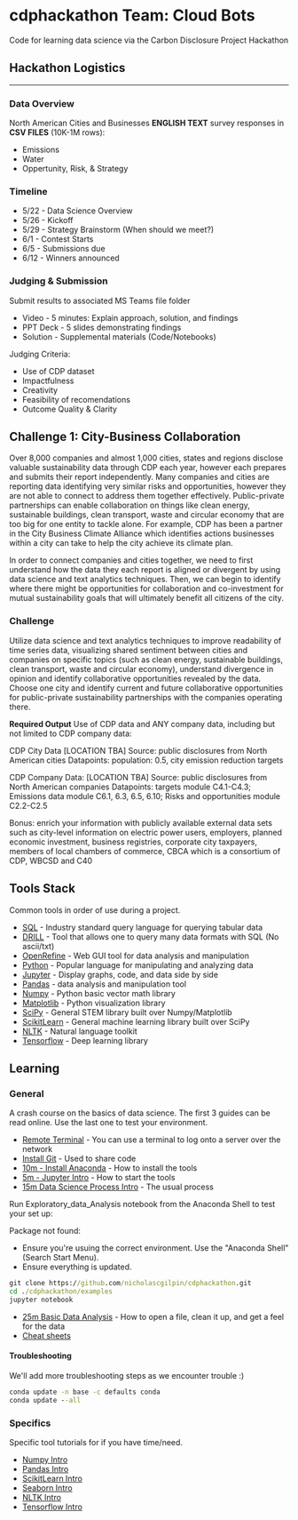 # cdphackathon Team: Cloud Bots
Code for learning data science via the Carbon Disclosure Project Hackathon

## Hackathon Logistics
----------------------

### Data Overview
North American Cities and Businesses **ENGLISH TEXT** survey responses in **CSV FILES** (10K-1M rows):
- Emissions
- Water
- Oppertunity, Risk, & Strategy

### Timeline
- 5/22 - Data Science Overview
- 5/26 - Kickoff
- 5/29 - Strategy Brainstorm (When should we meet?)
- 6/1 - Contest Starts
- 6/5 - Submissions due
- 6/12 - Winners announced

### Judging & Submission
Submit results to associated MS Teams file folder
- Video - 5 minutes: Explain approach, solution, and findings
- PPT Deck - 5 slides demonstrating findings
- Solution - Supplemental materials (Code/Notebooks)

Judging Criteria:
- Use of CDP dataset
- Impactfulness
- Creativity
- Feasibility of recomendations
- Outcome Quality & Clarity

## Challenge 1: City-Business Collaboration
Over 8,000 companies and almost 1,000 cities, states and regions disclose valuable sustainability data through CDP each year, however each prepares and submits their report independently. Many companies and cities are reporting data identifying very similar risks and opportunities, however they are not able to connect to address them together effectively. Public-private partnerships can enable collaboration on things like clean energy, sustainable buildings, clean transport, waste and circular economy that are too big for one entity to tackle alone. For example, CDP has been a partner in the City Business Climate Alliance which identifies actions businesses within a city can take to help the city achieve its climate plan.

In order to connect companies and cities together, we need to first understand how the data they each report is aligned or divergent by using data science and text analytics techniques. Then, we can begin to identify where there might be opportunities for collaboration and co-investment for mutual sustainability goals that will ultimately benefit all citizens of the city.

### Challenge
Utilize data science and text analytics techniques to improve readability of time series data, visualizing shared sentiment between cities and companies on specific topics (such as clean energy, sustainable buildings, clean transport, waste and circular economy), understand divergence in opinion and identify collaborative opportunities revealed by the data.
Choose one city and identify current and future collaborative opportunities for public-private sustainability partnerships with the companies operating there.


**Required Output**
Use of CDP data and ANY company data, including but not limited to CDP company data:

CDP City Data [LOCATION TBA]
Source: public disclosures from North American cities
Datapoints: population: 0.5, city emission reduction targets

CDP Company Data: [LOCATION TBA] Source:
public disclosures from North American companies
Datapoints: targets module C4.1-C4.3; Emissions data module C6.1, 6.3, 6.5, 6.10; Risks and opportunities module C2.2-C2.5

Bonus: enrich your information with publicly available external data sets such as city-level information on electric power users, employers, planned economic investment, business registries, corporate city taxpayers, members of local chambers of commerce, CBCA which is a consortium of CDP, WBCSD and C40

## Tools Stack
Common tools in order of use during a project.
 - [SQL](https://www.w3schools.com/sql/) - Industry standard query language for querying tabular data
 - [DRILL](https://drill.apache.org/) - Tool that allows one to query many data formats with SQL (No ascii/txt)
 - [OpenRefine](http://openrefine.org/) - Web GUI tool for data analysis and manipulation
 - [Python](https://www.python.org/) - Popular language for manipulating and analyzing data
 - [Jupyter](https://jupyter.org/) - Display graphs, code, and data side by side
 - [Pandas](https://pandas.pydata.org/) - data analysis and manipulation tool
 - [Numpy](https://numpy.org/) - Python basic vector math library
 - [Matplotlib](https://matplotlib.org/) - Python visualization library
 - [SciPy](https://www.scipy.org/) - General STEM library built over Numpy/Matplotlib
 - [ScikitLearn](https://scikit-learn.org/stable/) - General machine learning library built over SciPy
 - [NLTK](https://www.nltk.org/) - Natural language toolkit
 - [Tensorflow](https://www.tensorflow.org/) - Deep learning library

## Learning

### General
A crash course on the basics of data science. The first 3 guides can be read online. Use the last one to test your environment.

- [Remote Terminal](https://mobaxterm.mobatek.net/features.html) - You can use a terminal to log onto a server over the network
- [Install Git](https://git-scm.com/downloads) - Used to share code
- [10m - Install Anaconda](https://nbviewer.jupyter.org/github/ipython-books/minibook-2nd-code/blob/master/chapter1/12-installation.ipynb) - How to install the tools
- [5m - Jupyter Intro](https://nbviewer.jupyter.org/github/ipython-books/minibook-2nd-code/blob/master/chapter1/13-nbui.ipynb) - How to start the tools
- [15m Data Science Process Intro](https://nbviewer.jupyter.org/github/Tanu-N-Prabhu/Python/blob/master/Top_Python_Libraries_Used_In_Data%C2%A0Science.ipynb) - The usual process

Run Exploratory_data_Analysis notebook from the Anaconda Shell to test your set up:

Package not found:
- Ensure you're usuing the correct environment. Use the "Anaconda Shell" (Search Start Menu).
- Ensure everything is updated.
```bat
git clone https://github.com/nicholascgilpin/cdphackathon.git
cd ./cdphackathon/examples
jupyter notebook
```
- [25m Basic Data Analysis](https://nbviewer.jupyter.org/github/Tanu-N-Prabhu/Python/blob/master/Exploratory_data_Analysis.ipynb) - How to open a file, clean it up, and get a feel for the data
- [Cheat sheets](https://towardsdatascience.com/collecting-data-science-cheat-sheets-d2cdff092855)

#### Troubleshooting
We'll add more troubleshooting steps as we encounter trouble :\)
```bat
conda update -n base -c defaults conda
conda update --all
```

### Specifics
Specific tool tutorials for if you have time/need.
- [Numpy Intro](https://jakevdp.github.io/PythonDataScienceHandbook/02.02-the-basics-of-numpy-arrays.html)
- [Pandas Intro](https://pandas.pydata.org/pandas-docs/stable/getting_started/10min.html)
- [ScikitLearn Intro](https://jakevdp.github.io/PythonDataScienceHandbook/05.02-introducing-scikit-learn.html)
- [Seaborn Intro](https://jakevdp.github.io/PythonDataScienceHandbook/04.14-visualization-with-seaborn.html)
- [NLTK Intro](https://nbviewer.jupyter.org/github/hb20007/hands-on-nltk-tutorial/blob/master/1-2-Text-Analysis-Using-nltk.text.ipynb)
- [Tensorflow Intro](https://nbviewer.jupyter.org/github/tensorflow/docs/blob/master/site/en/tutorials/quickstart/beginner.ipynb)
